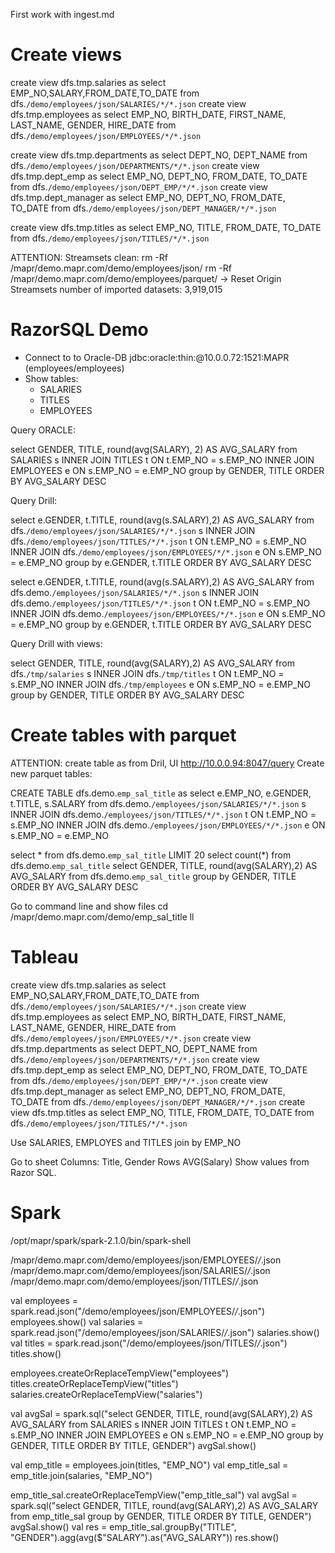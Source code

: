 First work with ingest.md

# Create views

create view dfs.tmp.salaries as select EMP_NO,SALARY,FROM_DATE,TO_DATE from dfs.`/demo/employees/json/SALARIES/*/*.json`
create view dfs.tmp.employees as select EMP_NO, BIRTH_DATE, FIRST_NAME, LAST_NAME, GENDER, HIRE_DATE from dfs.`/demo/employees/json/EMPLOYEES/*/*.json`

create view dfs.tmp.departments as select DEPT_NO, DEPT_NAME from dfs.`/demo/employees/json/DEPARTMENTS/*/*.json`
create view dfs.tmp.dept_emp as select EMP_NO, DEPT_NO, FROM_DATE, TO_DATE from dfs.`/demo/employees/json/DEPT_EMP/*/*.json`
create view dfs.tmp.dept_manager as select EMP_NO, DEPT_NO, FROM_DATE, TO_DATE from dfs.`/demo/employees/json/DEPT_MANAGER/*/*.json`

create view dfs.tmp.titles as select EMP_NO, TITLE, FROM_DATE, TO_DATE from dfs.`/demo/employees/json/TITLES/*/*.json`


ATTENTION:
Streamsets clean:
rm -Rf /mapr/demo.mapr.com/demo/employees/json/
rm -Rf /mapr/demo.mapr.com/demo/employees/parquet/
-> Reset Origin
Streamsets number of imported datasets: 3,919,015

# RazorSQL Demo

- Connect to to Oracle-DB jdbc:oracle:thin:@10.0.0.72:1521:MAPR (employees/employees)
- Show tables:
    - SALARIES
    - TITLES
    - EMPLOYEES

Query ORACLE:

select GENDER, TITLE, round(avg(SALARY), 2) AS AVG_SALARY from SALARIES s
INNER JOIN TITLES t ON t.EMP_NO = s.EMP_NO
INNER JOIN EMPLOYEES e ON s.EMP_NO = e.EMP_NO
group by GENDER, TITLE ORDER BY AVG_SALARY DESC

Query Drill:

select e.GENDER, t.TITLE, round(avg(s.SALARY),2) AS AVG_SALARY from dfs.`/demo/employees/json/SALARIES/*/*.json` s
INNER JOIN dfs.`/demo/employees/json/TITLES/*/*.json` t ON t.EMP_NO = s.EMP_NO
INNER JOIN dfs.`/demo/employees/json/EMPLOYEES/*/*.json` e ON s.EMP_NO = e.EMP_NO
group by e.GENDER, t.TITLE ORDER BY AVG_SALARY DESC

select e.GENDER, t.TITLE, round(avg(s.SALARY),2) AS AVG_SALARY from dfs.demo.`/employees/json/SALARIES/*/*.json` s
INNER JOIN dfs.demo.`/employees/json/TITLES/*/*.json` t ON t.EMP_NO = s.EMP_NO
INNER JOIN dfs.demo.`/employees/json/EMPLOYEES/*/*.json` e ON s.EMP_NO = e.EMP_NO
group by e.GENDER, t.TITLE ORDER BY AVG_SALARY DESC


Query Drill with views:

select GENDER, TITLE, round(avg(SALARY),2) AS AVG_SALARY from dfs.`/tmp/salaries` s
INNER JOIN dfs.`/tmp/titles` t ON t.EMP_NO = s.EMP_NO
INNER JOIN dfs.`/tmp/employees` e ON s.EMP_NO = e.EMP_NO
group by GENDER, TITLE ORDER BY AVG_SALARY DESC

# Create tables with parquet
ATTENTION: create table as from Dril, UI
http://10.0.0.94:8047/query
Create new parquet tables:

CREATE TABLE dfs.demo.`emp_sal_title` as select e.EMP_NO, e.GENDER, t.TITLE, s.SALARY from dfs.demo.`/employees/json/SALARIES/*/*.json` s
INNER JOIN dfs.demo.`/employees/json/TITLES/*/*.json` t ON t.EMP_NO = s.EMP_NO
INNER JOIN dfs.demo.`/employees/json/EMPLOYEES/*/*.json` e ON s.EMP_NO = e.EMP_NO


select * from dfs.demo.`emp_sal_title` LIMIT 20
select count(*) from dfs.demo.`emp_sal_title`
select GENDER, TITLE, round(avg(SALARY),2) AS AVG_SALARY from dfs.demo.`emp_sal_title` group by GENDER, TITLE ORDER BY AVG_SALARY DESC

Go to command line and show files
cd /mapr/demo.mapr.com/demo/emp_sal_title
ll

# Tableau

create view dfs.tmp.salaries as select EMP_NO,SALARY,FROM_DATE,TO_DATE from dfs.`/demo/employees/json/SALARIES/*/*.json`
create view dfs.tmp.employees as select EMP_NO, BIRTH_DATE, FIRST_NAME, LAST_NAME, GENDER, HIRE_DATE from dfs.`/demo/employees/json/EMPLOYEES/*/*.json`
create view dfs.tmp.departments as select DEPT_NO, DEPT_NAME from dfs.`/demo/employees/json/DEPARTMENTS/*/*.json`
create view dfs.tmp.dept_emp as select EMP_NO, DEPT_NO, FROM_DATE, TO_DATE from dfs.`/demo/employees/json/DEPT_EMP/*/*.json`
create view dfs.tmp.dept_manager as select EMP_NO, DEPT_NO, FROM_DATE, TO_DATE from dfs.`/demo/employees/json/DEPT_MANAGER/*/*.json`
create view dfs.tmp.titles as select EMP_NO, TITLE, FROM_DATE, TO_DATE from dfs.`/demo/employees/json/TITLES/*/*.json`

Use SALARIES, EMPLOYES and TITLES join by EMP_NO

Go to sheet
Columns: Title, Gender
Rows AVG(Salary)
Show values from Razor SQL.


# Spark

/opt/mapr/spark/spark-2.1.0/bin/spark-shell

/mapr/demo.mapr.com/demo/employees/json/EMPLOYEES/*/*.json
/mapr/demo.mapr.com/demo/employees/json/SALARIES/*/*.json
/mapr/demo.mapr.com/demo/employees/json/TITLES/*/*.json

val employees = spark.read.json("/demo/employees/json/EMPLOYEES/*/*.json")
employees.show()
val salaries = spark.read.json("/demo/employees/json/SALARIES/*/*.json")
salaries.show()
val titles  = spark.read.json("/demo/employees/json/TITLES/*/*.json")
titles.show()

employees.createOrReplaceTempView("employees")
titles.createOrReplaceTempView("titles")
salaries.createOrReplaceTempView("salaries")

val avgSal = spark.sql("select GENDER, TITLE, round(avg(SALARY),2) AS AVG_SALARY from SALARIES s INNER JOIN TITLES t ON t.EMP_NO = s.EMP_NO INNER JOIN EMPLOYEES e ON s.EMP_NO = e.EMP_NO group by GENDER, TITLE ORDER BY TITLE, GENDER")
avgSal.show()

val emp_title = employees.join(titles, "EMP_NO")
val emp_title_sal = emp_title.join(salaries, "EMP_NO")

emp_title_sal.createOrReplaceTempView("emp_title_sal")
val avgSal = spark.sql("select GENDER, TITLE, round(avg(SALARY),2) AS AVG_SALARY from emp_title_sal group by GENDER, TITLE ORDER BY TITLE, GENDER")
avgSal.show()
val res = emp_title_sal.groupBy("TITLE", "GENDER").agg(avg($"SALARY").as("AVG_SALARY"))
res.show()
